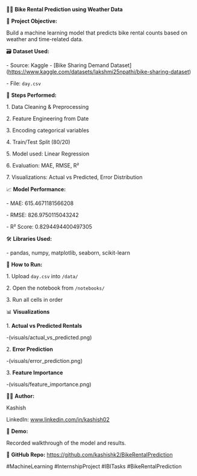 🚴‍♀️ **Bike Rental Prediction using Weather Data**



📌 **Project Objective:**

Build a machine learning model that predicts bike rental counts based on weather and time-related data.



🗃️ **Dataset Used:**

\- Source: Kaggle - \[Bike Sharing Demand Dataset](https://www.kaggle.com/datasets/lakshmi25npathi/bike-sharing-dataset)

\- File: `day.csv`



🔧 **Steps Performed:**

1\. Data Cleaning \& Preprocessing

2\. Feature Engineering from Date

3\. Encoding categorical variables

4\. Train/Test Split (80/20)

5\. Model used: Linear Regression

6\. Evaluation: MAE, RMSE, R²

7\. Visualizations: Actual vs Predicted, Error Distribution



📈 **Model Performance:**

\- MAE:  615.4671181566208

\- RMSE: 826.9750115043242

\- R² Score: 0.8294494400497305



🛠️ **Libraries Used:**

\- pandas, numpy, matplotlib, seaborn, scikit-learn



🚀 **How to Run:**

1\. Upload `day.csv` into `/data/`

2\. Open the notebook from `/notebooks/`

3\. Run all cells in order



📊 **Visualizations**

1\. **Actual vs Predicted Rentals**

-(visuals/actual\_vs\_predicted.png)

2\. **Error Prediction**

-(visuals/error\_prediction.png)

3\. **Feature Importance**

-(visuals/feature\_importance.png)



🙋‍♀️ **Author:**

Kashish

LinkedIn: www.linkedin.com/in/kashish02



🎥 **Demo:**

Recorded walkthrough of the model and results.



🔗 **GitHub Repo:** https://github.com/kashishk2/BikeRentalPrediction



\#MachineLearning #InternshipProject #IBITasks #BikeRentalPrediction



